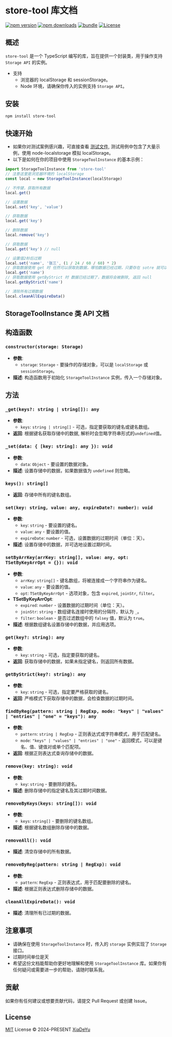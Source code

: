 # store-tool 库文档

[![npm version][npm-version-src]][npm-version-href]
[![npm downloads][npm-downloads-src]][npm-downloads-href]
[![bundle][bundle-src]][bundle-href]
[![License][license-src]][license-href]

## 概述
`store-tool` 是一个 TypeScript 编写的库，旨在提供一个封装类，用于操作支持 `Storage API` 的实例。
- 支持
    - 浏览器的 localStorage 和 sessionStorage。
    - Node 环境，请确保你传入的实例支持 `Storage API`。

## 安装
```bash
npm install store-tool
```

## 快速开始
- 如果你对测试案例感兴趣，可直接查看 [测试文件](https://github.com/Xdy1579883916/store-tool/tree/master/src/index.test.ts), 测试用例中包含了大量示例，使用 node-localstorage 模拟 localStorage。
- 以下是如何在你的项目中使用 `StorageToolInstance` 的基本示例：

```typescript
import StorageToolInstance from 'store-tool'
// 注意这里是浏览器环境的 localStorage
const local = new StorageToolInstance(localStorage)

// 不传键，获取所有数据
local.get()

// 设置数据
local.set('key', 'value')

// 获取数据
local.get('key')

// 删除数据
local.remove('key')

// 获取数据
local.get('key') // null

// 设置值2秒后过期
local.set('name', '张三', (1 / 24 / 60 / 60) * 2)
// 获取数据使用 get 时 任然可以获取到数据，哪怕数据已经过期，只要存在 sotre 就可以获取到数据
local.get('name')
// 获取数据使用 getByStrict 时 数据已经过期了，数据将会被删除, 返回 null
local.getByStrict('name')

// 清除所有过期数据
local.cleanAllExpireData()
```

## StorageToolInstance 类 API 文档

## 构造函数
### `constructor(storage: Storage)`
- **参数**:
    - `storage`: `Storage` - 要操作的存储对象，可以是 `localStorage` 或 `sessionStorage`。
- **描述**: 构造函数用于初始化 `StorageToolInstance` 实例，传入一个存储对象。

## 方法
### `_get(keys?: string | string[]): any`
- **参数**:
    - `keys`: `string | string[]` - 可选，指定要获取的键名或键名数组。
- **返回**: 根据键名获取存储中的数据, 解析时会忽略字符串形式的`undefined`值。

### `_set(data: { [key: string]: any }): void`
- **参数**:
    - `data`: `Object` - 要设置的数据对象。
- **描述**: 设置存储中的数据，如果数据值为 `undefined` 则忽略。

### `keys(): string[]`
- **返回**: 存储中所有的键名数组。

### `set(key: string, value: any, expireDate?: number): void`
- **参数**:
    - `key`: `string` - 要设置的键名。
    - `value`: `any` - 要设置的值。
    - `expireDate`: `number` - 可选，设置数据的过期时间（单位：天）。
- **描述**: 设置存储中的数据，并可选地设置过期时间。

### `setByArrKey(arrKey: string[], value: any, opt: TSetByKeyArrOpt = {}): void`
- **参数**:
    - `arrKey`: `string[]` - 键名数组，将被连接成一个字符串作为键名。
    - `value`: `any` - 要设置的值。
    - `opt`: `TSetByKeyArrOpt` - 选项对象，包含 `expired`, `joinStr`, `filter`。
- **TSetByKeyArrOpt**:
    - `expired`: `number` - 设置数据的过期时间（单位：天）。
    - `joinStr`: `string` - 数组键名连接时使用的分隔符，默认为 `_`。
    - `filter`: `boolean` - 是否过滤数组中的 `falsey` 值，默认为 `true`。
- **描述**: 根据数组键名设置存储中的数据，并应用选项。

### `get(key?: string): any`
- **参数**:
    - `key`: `string` - 可选，指定要获取的键名。
- **返回**: 获取存储中的数据，如果未指定键名，则返回所有数据。

### `getByStrict(key?: string): any`
- **参数**:
    - `key`: `string` - 可选，指定要严格获取的键名。
- **返回**: 严格模式下获取存储中的数据，会检查数据的过期时间。

### `findByReg(pattern: string | RegExp, mode: "keys" | "values" | "entries" | "one" = "keys"): any`
- **参数**:
    - `pattern`: `string | RegExp` - 正则表达式或字符串模式，用于匹配键名。
    - `mode`: `"keys" | "values" | "entries" | "one"` - 返回模式，可以是键名、值、键值对或单个匹配项。
- **返回**: 根据正则表达式查询存储中的数据。

### `remove(key: string): void`
- **参数**:
    - `key`: `string` - 要删除的键名。
- **描述**: 删除存储中的指定键名及其过期时间数据。

### `removeByKeys(keys: string[]): void`
- **参数**:
    - `keys`: `string[]` - 要删除的键名数组。
- **描述**: 根据键名数组删除存储中的数据。

### `removeAll(): void`
- **描述**: 清空存储中的所有数据。

### `removeByReg(pattern: string | RegExp): void`
- **参数**:
    - `pattern`: `RegExp` - 正则表达式，用于匹配要删除的键名。
- **描述**: 根据正则表达式删除存储中的数据。

### `cleanAllExpireData(): void`
- **描述**: 清理所有已过期的数据。

## 注意事项
- 请确保在使用 `StorageToolInstance` 时，传入的 `storage` 实例实现了 `Storage` 接口。
- 过期时间单位是天
- 希望这份文档能帮助你更好地理解和使用 `StorageToolInstance` 库。如果你有任何疑问或需要进一步的帮助，请随时联系我。

## 贡献
如果你有任何建议或想要贡献代码，请提交 Pull Request 或创建 Issue。

## License

[MIT](./LICENSE) License © 2024-PRESENT [XiaDeYu](https://github.com/Xdy1579883916)

<!-- Badges -->

[npm-version-src]: https://img.shields.io/npm/v/store-tool?style=flat&colorA=080f12&colorB=1fa669
[npm-version-href]: https://npmjs.com/package/store-tool
[npm-downloads-src]: https://img.shields.io/npm/dm/store-tool?style=flat&colorA=080f12&colorB=1fa669
[npm-downloads-href]: https://npmjs.com/package/store-tool
[bundle-src]: https://img.shields.io/bundlephobia/minzip/store-tool?style=flat&colorA=080f12&colorB=1fa669&label=minzip
[bundle-href]: https://bundlephobia.com/result?p=store-tool
[license-src]: https://img.shields.io/github/license/Xdy1579883916/store-tool.svg?style=flat&colorA=080f12&colorB=1fa669
[license-href]: https://github.com/Xdy1579883916/store-tool/blob/main/LICENSE

